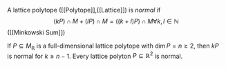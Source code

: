 A lattice polytope ([[Polytope]],[[Lattice]]) is *normal* if 
$$ (kP) \cap M + (lP) \cap M = ((k+l)P)\cap M \forall k,l\in \mathbb{N}$$ 
([[Minkowski Sum]])

If $P\subseteq M_{\mathbb{R}}$ is a full-dimensional lattice polytope with $\dim P = n \geq 2$, then $kP$ is normal for $k\geq n-1$.
Every lattice polyton $P\subseteq \mathbb{R}^2$ is normal.